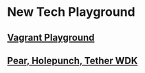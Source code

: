 # New Tech Playground

## [Vagrant Playground](https://github.com/chukwumaijem/playground/tree/vagrant-playground)

## [Pear, Holepunch, Tether WDK](https://github.com/chukwumaijem/playground/tree/tether-wdk)

